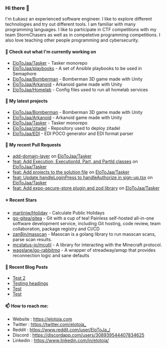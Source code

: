 ### Hi there 👋

I'm Łukasz an experienced software engineer. I like to explore different technologies and try out different tools. I am familiar with many programming languages. I like to participate in CTF competitions with my team StormChasers as well as in competetive programming competitions. I also love teaching other people programming and cybersecurity.

#### 👷 Check out what I'm currently working on

- [EloToJaa/Tasker](https://github.com/EloToJaa/Tasker) - Tasker monorepo
- [EloToJaa/playbooks](https://github.com/EloToJaa/playbooks) - A set of Ansible playbooks to be used in Semaphore
- [EloToJaa/Bomberman](https://github.com/EloToJaa/Bomberman) - Bomberman 3D game made with Unity
- [EloToJaa/Arkanoid](https://github.com/EloToJaa/Arkanoid) - Arkanoid game made with Unity
- [EloToJaa/Homelab](https://github.com/EloToJaa/Homelab) - Config files used to run all homelab services

#### 🌱 My latest projects

- [EloToJaa/Bomberman](https://github.com/EloToJaa/Bomberman) - Bomberman 3D game made with Unity
- [EloToJaa/Arkanoid](https://github.com/EloToJaa/Arkanoid) - Arkanoid game made with Unity
- [EloToJaa/Tasker](https://github.com/EloToJaa/Tasker) - Tasker monorepo
- [EloToJaa/zitadel](https://github.com/EloToJaa/zitadel) - Repository used to deploy zitadel
- [EloToJaa/EDI](https://github.com/EloToJaa/EDI) - EDI POCO generator and EDI format parser

#### 🔨 My recent Pull Requests

- [add-domain-layer](https://github.com/EloToJaa/Tasker/pull/10) on [EloToJaa/Tasker](https://github.com/EloToJaa/Tasker)
- [feat: Add Execution, ExecutionId, Part, and PartId classes](https://github.com/EloToJaa/Tasker/pull/9) on [EloToJaa/Tasker](https://github.com/EloToJaa/Tasker)
- [feat: Add projects to the solution file](https://github.com/EloToJaa/Tasker/pull/7) on [EloToJaa/Tasker](https://github.com/EloToJaa/Tasker)
- [feat: Update handleLoginPress to handleAuthorize in sign-up.tsx](https://github.com/EloToJaa/Tasker/pull/6) on [EloToJaa/Tasker](https://github.com/EloToJaa/Tasker)
- [feat: Add expo-secure-store plugin and zod library](https://github.com/EloToJaa/Tasker/pull/5) on [EloToJaa/Tasker](https://github.com/EloToJaa/Tasker)

#### ⭐ Recent Stars

- [martinjw/Holiday](https://github.com/martinjw/Holiday) - Calculate Public Holidays
- [go-gitea/gitea](https://github.com/go-gitea/gitea) - Git with a cup of tea! Painless self-hosted all-in-one software development service, including Git hosting, code review, team collaboration, package registry and CI/CD
- [zan8in/masscan](https://github.com/zan8in/masscan) - Masscan is a golang library to run masscan scans, parse scan results. 
- [mcstatus-io/mcutil](https://github.com/mcstatus-io/mcutil) - A library for interacting with the Minecraft protocol.
- [wagslane/go-rabbitmq](https://github.com/wagslane/go-rabbitmq) - A wrapper of streadway/amqp that provides reconnection logic and sane defaults

#### 📰 Recent Blog Posts

- [Test 2](https://elotoja.com/blog/test2/)
- [Testing headings](https://elotoja.com/blog/headings/)
- [Test](https://elotoja.com/blog/test-copy/)
- [Test](https://elotoja.com/blog/test/)

#### 📫 How to reach me:
  - Website   : <https://elotoja.com>
  - Twitter   : <https://twitter.com/elotoja_>
  - Reddit    : <https://www.reddit.com/user/EloToJa_/>
  - Discord   : <https://discordapp.com/users/308939544407834625>
  - Linkedin  : <https://www.linkedin.com/in/elotoja/>
